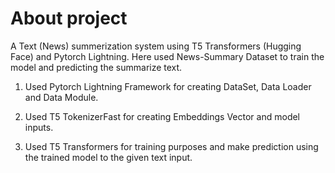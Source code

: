 # About project
A Text (News) summerization system using T5 Transformers (Hugging Face) and Pytorch Lightning. Here used News-Summary Dataset to train the model and predicting the summarize text.

1. Used Pytorch Lightning Framework for creating DataSet, Data Loader and Data Module.

2. Used T5 TokenizerFast for creating Embeddings Vector and model inputs.

3. Used T5 Transformers for training purposes and make prediction using the trained model to the given text input.

